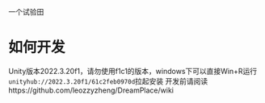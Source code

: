 一个试验田

# 如何开发
Unity版本2022.3.20f1，请勿使用f1c1的版本，windows下可以直接Win+R运行`unityhub://2022.3.20f1/61c2feb0970d`拉起安装
开发前请阅读https://github.com/leozzyzheng/DreamPlace/wiki
